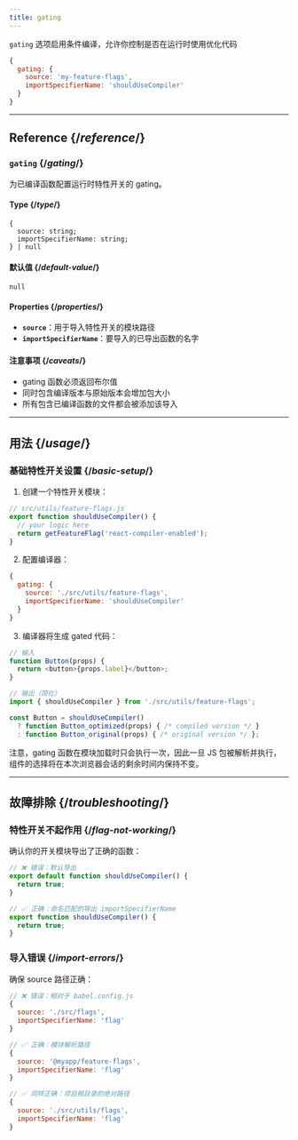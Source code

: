 ```yaml
---
title: gating
---
```


<Intro>

`gating` 选项启用条件编译，允许你控制是否在运行时使用优化代码

</Intro>

```js
{
  gating: {
    source: 'my-feature-flags',
    importSpecifierName: 'shouldUseCompiler'
  }
}
```

<InlineToc />

---

## Reference {/*reference*/}

### `gating` {/*gating*/}

为已编译函数配置运行时特性开关的 gating。

#### Type {/*type*/}

```
{
  source: string;
  importSpecifierName: string;
} | null
```

#### 默认值 {/*default-value*/}

`null`

#### Properties {/*properties*/}

- **`source`**：用于导入特性开关的模块路径
- **`importSpecifierName`**：要导入的已导出函数的名字

#### 注意事项 {/*caveats*/}

- gating 函数必须返回布尔值
- 同时包含编译版本与原始版本会增加包大小
- 所有包含已编译函数的文件都会被添加该导入

---

## 用法 {/*usage*/}

### 基础特性开关设置 {/*basic-setup*/}

1. 创建一个特性开关模块：

```js
// src/utils/feature-flags.js
export function shouldUseCompiler() {
  // your logic here
  return getFeatureFlag('react-compiler-enabled');
}
```

2. 配置编译器：

```js
{
  gating: {
    source: './src/utils/feature-flags',
    importSpecifierName: 'shouldUseCompiler'
  }
}
```

3.  编译器将生成 gated 代码：

```js
// 输入
function Button(props) {
  return <button>{props.label}</button>;
}

// 输出（简化）
import { shouldUseCompiler } from './src/utils/feature-flags';

const Button = shouldUseCompiler()
  ? function Button_optimized(props) { /* compiled version */ }
  : function Button_original(props) { /* original version */ };
```

注意，gating 函数在模块加载时只会执行一次，因此一旦 JS 包被解析并执行，组件的选择将在本次浏览器会话的剩余时间内保持不变。

---

## 故障排除 {/*troubleshooting*/}

### 特性开关不起作用 {/*flag-not-working*/}

确认你的开关模块导出了正确的函数：

```js
// ❌ 错误：默认导出
export default function shouldUseCompiler() {
  return true;
}

// ✅ 正确：命名匹配的导出 importSpecifierName
export function shouldUseCompiler() {
  return true;
}
```

### 导入错误 {/*import-errors*/}

确保 source 路径正确：

```js
// ❌ 错误：相对于 babel.config.js
{
  source: './src/flags',
  importSpecifierName: 'flag'
}

// ✅ 正确：模块解析路径
{
  source: '@myapp/feature-flags',
  importSpecifierName: 'flag'
}

// ✅ 同样正确：项目根目录的绝对路径
{
  source: './src/utils/flags',
  importSpecifierName: 'flag'
}
```
